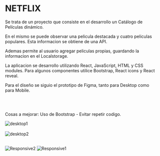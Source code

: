 # NETFLIX

Se trata de un proyecto que consiste en el desarrollo un Catálogo de Películas dinámico.

En el mismo se puede observar una pelicula destacada y cuatro peliculas populares. Esta informacion se obtiene de una API.

Ademas permite al usuario agregar peliculas propias, guardando la informacion en el Localstorage.

La aplicacion se desarrollo utilizando React, JavaScript, HTML y CSS modules. Para algunos componentes utilice Bootstrap, React icons y React reveal.

Para el diseño se siguio el prototipo de Figma, tanto para Desktop como para Mobile.

<br></br>

Cosas a mejorar: Uso de Bootstrap - Evitar repetir codigo.


![desktop1](https://user-images.githubusercontent.com/99290382/210804470-3c431406-eb93-4543-9dc7-9df82266ff45.png)
<br></br>
![desktop2](https://user-images.githubusercontent.com/99290382/210804478-b3cae746-d310-46ef-914f-c858f65a1448.png)
<br></br>

![Responsive2](https://user-images.githubusercontent.com/99290382/210804567-8b4f9893-520a-42f7-8865-6cde7d89e65f.png)
![Responsive1](https://user-images.githubusercontent.com/99290382/210804573-d4a06ac7-db0c-49f8-aba4-819dead33459.png)


